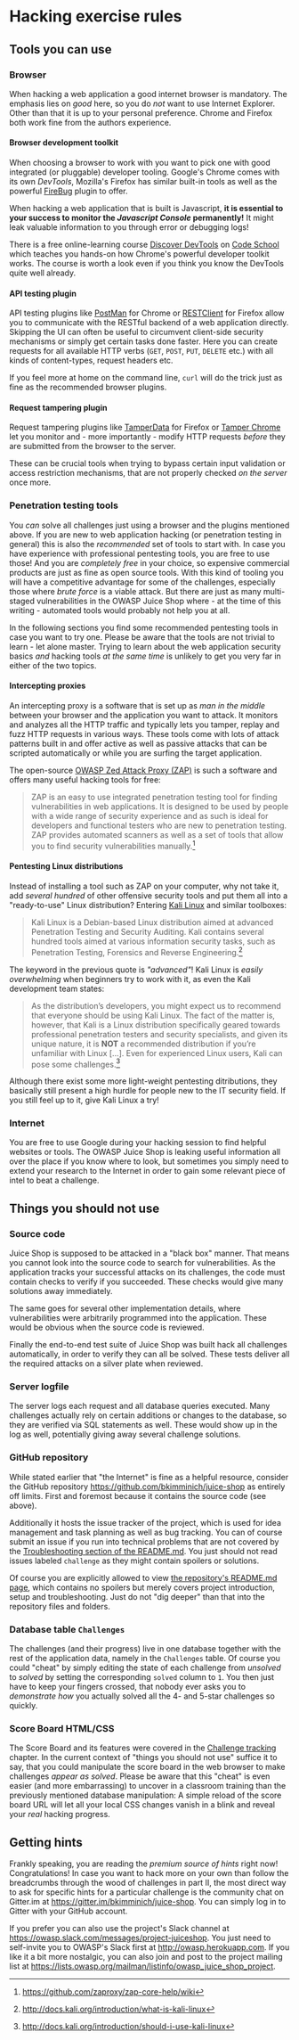 # Hacking exercise rules

## Tools you can use

### Browser

When hacking a web application a good internet browser is mandatory. The
emphasis lies on _good_ here, so you do _not_ want to use Internet
Explorer. Other than that it is up to your personal preference. Chrome
and Firefox both work fine from the authors experience.

#### Browser development toolkit

When choosing a browser to work with you want to pick one with good
integrated (or pluggable) developer tooling. Google's Chrome comes with
its own _DevTools_, Mozilla's Firefox has similar built-in tools as well
as the powerful
[FireBug](https://addons.mozilla.org/de/firefox/addon/firebug/) plugin
to offer.

When hacking a web application that is built is Javascript, __it is
essential to your success to monitor the _Javascript Console_
permanently!__ It might leak valuable information to you through error
or debugging logs!

There is a free online-learning course
[Discover DevTools](https://www.codeschool.com/courses/discover-devtools)
on [Code School](https://www.codeschool.com) which teaches you hands-on
how Chrome's powerful developer toolkit works. The course is worth a
look even if you think you know the DevTools quite well already.

#### API testing plugin

API testing plugins like
[PostMan](https://chrome.google.com/webstore/detail/postman/fhbjgbiflinjbdggehcddcbncdddomop)
for Chrome or
[RESTClient](https://addons.mozilla.org/de/firefox/addon/restclient/)
for Firefox allow you to communicate with the RESTful backend of a web
application directly. Skipping the UI can often be useful to circumvent
client-side security mechanisms or simply get certain tasks done faster.
Here you can create requests for all available HTTP verbs (`GET`,
`POST`, `PUT`, `DELETE` etc.) with all kinds of content-types, request
headers etc.

If you feel more at home on the command line, `curl` will do the trick
just as fine as the recommended browser plugins.

#### Request tampering plugin

Request tampering plugins like
[TamperData](https://addons.mozilla.org/de/firefox/addon/tamper-data/)
for Firefox or
[Tamper Chrome](https://chrome.google.com/webstore/detail/tamper-chrome-extension/hifhgpdkfodlpnlmlnmhchnkepplebkb)
let you monitor and - more importantly - modify HTTP requests _before_
they are submitted from the browser to the server.

These can be crucial tools when trying to bypass certain input
validation or access restriction mechanisms, that are not properly
checked _on the server_ once more.

### Penetration testing tools

You _can_ solve all challenges just using a browser and the plugins
mentioned above. If you are new to web application hacking (or
penetration testing in general) this is also the _recommended_ set of
tools to start with. In case you have experience with professional
pentesting tools, you are free to use those! And you are _completely
free_ in your choice, so expensive commercial products are just as fine
as open source tools. With this kind of tooling you will have a
competitive advantage for some of the challenges, especially those where
_brute force_ is a viable attack. But there are just as many
multi-staged vulnerabilities in the OWASP Juice Shop where - at the time
of this writing - automated tools would probably not help you at all.

In the following sections you find some recommended pentesting tools in
case you want to try one. Please be aware that the tools are not trivial
to learn - let alone master. Trying to learn about the web application
security basics _and_ hacking tools _at the same time_ is unlikely to
get you very far in either of the two topics.

#### Intercepting proxies

An intercepting proxy is a software that is set up as _man in the
middle_ between your browser and the application you want to attack. It
monitors and analyzes all the HTTP traffic and typically lets you
tamper, replay and fuzz HTTP requests in various ways. These tools come
with lots of attack patterns built in and offer active as well as
passive attacks that can be scripted automatically or while you are
surfing the target application.

The open-source
[OWASP Zed Attack Proxy (ZAP)](https://www.owasp.org/index.php/OWASP_Zed_Attack_Proxy_Project)
is such a software and offers many useful hacking tools for free:

> ZAP is an easy to use integrated penetration testing tool for finding
> vulnerabilities in web applications. It is designed to be used by
> people with a wide range of security experience and as such is ideal
> for developers and functional testers who are new to penetration
> testing. ZAP provides automated scanners as well as a set of tools
> that allow you to find security vulnerabilities manually.[^1]

#### Pentesting Linux distributions

Instead of installing a tool such as ZAP on your computer, why not take
it, add _several hundred_ of other offensive security tools and put them
all into a "ready-to-use" Linux distribution? Entering
[Kali Linux](https://www.kali.org) and similar toolboxes:

> Kali Linux is a Debian-based Linux distribution aimed at advanced
> Penetration Testing and Security Auditing. Kali contains several
> hundred tools aimed at various information security tasks, such as
> Penetration Testing, Forensics and Reverse Engineering.[^2]

The keyword in the previous quote is _"advanced"_! Kali Linux is _easily
overwhelming_ when beginners try to work with it, as even the Kali
development team states:

> As the distribution’s developers, you might expect us to recommend
> that everyone should be using Kali Linux. The fact of the matter is,
> however, that Kali is a Linux distribution specifically geared towards
> professional penetration testers and security specialists, and given
> its unique nature, it is __NOT__ a recommended distribution if you’re
> unfamiliar with Linux \[...\]. Even for experienced Linux users, Kali
> can pose some challenges.[^3]

Although there exist some more light-weight pentesting ditributions,
they basically still present a high hurdle for people new to the IT
security field. If you still feel up to it, give Kali Linux a try!

### Internet

You are free to use Google during your hacking session to find helpful
websites or tools. The OWASP Juice Shop is leaking useful information
all over the place if you know where to look, but sometimes you simply
need to extend your research to the Internet in order to gain some
relevant piece of intel to beat a challenge.

## Things you should not use

### Source code

Juice Shop is supposed to be attacked in a "black box" manner. That
means you cannot look into the source code to search for
vulnerabilities. As the application tracks your successful attacks on
its challenges, the code must contain checks to verify if you succeeded.
These checks would give many solutions away immediately.

The same goes for several other implementation details, where
vulnerabilities were arbitrarily programmed into the application. These
would be obvious when the source code is reviewed.

Finally the end-to-end test suite of Juice Shop was built hack all
challenges automatically, in order to verify they can all be solved.
These tests deliver all the required attacks on a silver plate when
reviewed.

### Server logfile

The server logs each request and all database queries executed. Many
challenges actually rely on certain additions or changes to the
database, so they are verified via SQL statements as well. These would
show up in the log as well, potentially giving away several challenge
solutions.

### GitHub repository

While stated earlier that "the Internet" is fine as a helpful resource,
consider the GitHub repository https://github.com/bkimminich/juice-shop
as entirely off limits. First and foremost because it contains the
source code (see above).

Additionally it hosts the issue tracker of the project, which is used
for idea management and task planning as well as bug tracking. You can
of course submit an issue if you run into technical problems that are
not covered by the [Troubleshooting section of the README.md](). You
just should not read issues labeled `challenge` as they might contain
spoilers or solutions.

Of course you are explicitly allowed to view
[the repository's README.md page](https://github.com/bkimminich/juice-shop/blob/master/README.md),
which contains no spoilers but merely covers project introduction, setup
and troubleshooting. Just do not "dig deeper" than that into the
repository files and folders.

### Database table `Challenges`

The challenges (and their progress) live in one database together with
the rest of the application data, namely in the `Challenges` table. Of
course you could "cheat" by simply editing the state of each challenge
from _unsolved_ to _solved_ by setting the corresponding `solved` column
to `1`. You then just have to keep your fingers crossed, that nobody
ever asks you to _demonstrate how_ you actually solved all the 4- and
5-star challenges so quickly.

### Score Board HTML/CSS

The Score Board and its features were covered in the
[Challenge tracking](challenges.md) chapter. In the current context of
"things you should not use" suffice it to say, that you could manipulate
the score board in the web browser to make challenges _appear as
solved_. Please be aware that this "cheat" is even easier (and more
embarrassing) to uncover in a classroom training than the previously
mentioned database manipulation: A simple reload of the score board URL
will let all your local CSS changes vanish in a blink and reveal your
_real_ hacking progress.

## Getting hints

Frankly speaking, you are reading the _premium source of hints_ right
now! Congratulations! In case you want to hack more on your own than
follow the breadcrumbs through the wood of challenges in part II, the
most direct way to ask for specific hints for a particular challenge is
the community chat on Gitter.im at
https://gitter.im/bkimminich/juice-shop. You can simply log in to Gitter
with your GitHub account.

If you prefer you can also use the project's Slack channel at
https://owasp.slack.com/messages/project-juiceshop. You just need to
self-invite you to OWASP's Slack first at http://owasp.herokuapp.com. If
you like it a bit more nostalgic, you can also join and post to the
project mailing list at
https://lists.owasp.org/mailman/listinfo/owasp_juice_shop_project.

[^1]: https://github.com/zaproxy/zap-core-help/wiki
[^2]: http://docs.kali.org/introduction/what-is-kali-linux
[^3]: http://docs.kali.org/introduction/should-i-use-kali-linux
